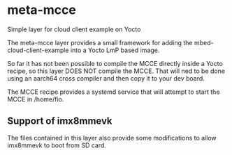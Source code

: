 # meta-mcce

Simple layer for cloud client example on Yocto

The meta-mcce layer provides a small framework for adding the mbed-cloud-client-example into a Yocto LmP based image.

So far it has not been possible to compile the MCCE directly inside a Yocto recipe, so this layer DOES NOT compile the MCCE. That will ned to be done using an aarch64 cross compiler and then copy it to your dev board.

The MCCE recipe provides a systemd service that will attempt to start the MCCE in /home/fio. 

## Support of imx8mmevk

The files contained in this layer also provide some modifications to allow imx8mmevk to boot from SD card.


